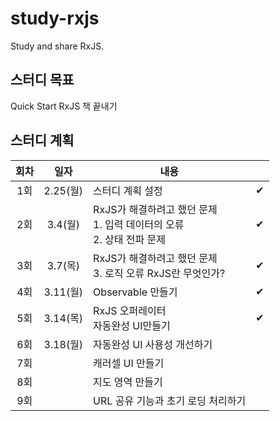 # study-rxjs
Study and share RxJS.

## 스터디 목표
Quick Start RxJS 책 끝내기

## 스터디 계획
| 회차 |   일자   | 내용                                                         |      |
| :--: | :------: | ------------------------------------------------------------ | :--: |
| 1회  | 2.25(월) | 스터디 계획 설정                                             |  ✔   |
| 2회  | 3.4(월)  | RxJS가 해결하려고 했던 문제<br />1. 입력 데이터의 오류<br />2. 상태 전파 문제 |  ✔  |
| 3회  | 3.7(목)  | RxJS가 해결하려고 했던 문제<br />3. 로직 오류 RxJS란 무엇인가? |  ✔   |
| 4회  | 3.11(월) | Observable 만들기                                            |   ✔   |
| 5회  | 3.14(목) | RxJS 오퍼레이터<br />자동완성 UI만들기                       |  ✔   |
| 6회  | 3.18(월) | 자동완성 UI 사용성 개선하기                                  |      |
| 7회  |          | 캐러셀 UI 만들기                                             |      |
| 8회  |          | 지도 영역 만들기                                             |      |
| 9회  |          | URL 공유 기능과 초기 로딩 처리하기                           |      |
